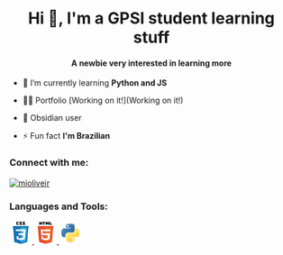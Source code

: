 <h1 align="center">Hi 👋, I'm a GPSI student learning stuff</h1>
<h4 align="center">A newbie very interested in learning more</h4>

- 🌱 I’m currently learning **Python and JS**

- 👨‍💻 Portfolio [Working on it!](Working on it!)

- 🧱 Obsidian user

- ⚡ Fun fact **I'm Brazilian**

<h3 align="left">Connect with me:</h3>
<p align="left">
<a href="https://dev.to/mioliveir" target="blank"><img align="center" src="https://raw.githubusercontent.com/rahuldkjain/github-profile-readme-generator/master/src/images/icons/Social/devto.svg" alt="mioliveir" height="30" width="40" /></a>
</p>

<h3 align="left" padding = "5px">Languages and Tools:</h3>

</a> <a href="https://www.w3schools.com/css/" target="_blank" rel="noreferrer"> <img src="https://raw.githubusercontent.com/devicons/devicon/master/icons/css3/css3-original-wordmark.svg" alt="css3" width="40" height="40"/> 
</a> <a href="https://www.w3.org/html/" target="_blank" rel="noreferrer"> <img src="https://raw.githubusercontent.com/devicons/devicon/master/icons/html5/html5-original-wordmark.svg" alt="html5" width="40" height="40"/> 
</a> <a href="https://www.python.org" target="_blank" rel="noreferrer"> <img src="https://raw.githubusercontent.com/devicons/devicon/master/icons/python/python-original.svg" alt="python" width="40" height="40"/> </a> </p>
